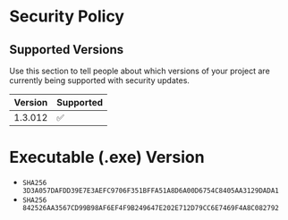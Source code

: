 # Security Policy

## Supported Versions

Use this section to tell people about which versions of your project are
currently being supported with security updates.

| Version | Supported          |
| ------- | ------------------ |
| 1.3.012  | :white_check_mark: |


# Executable (.exe) Version
- `SHA256 3D3A057DAFDD39E7E3AEFC9706F351BFFA51A8D6A00D6754C8405AA3129DADA1`
- `SHA256 842526AA3567CD99B98AF6EF4F9B249647E202E712D79CC6E7469F4A8C082792`

